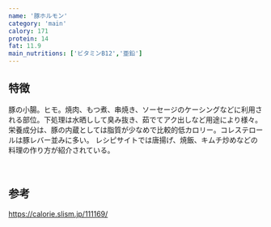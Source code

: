```yaml
---
name: '豚ホルモン'
category: 'main'
calory: 171
protein: 14
fat: 11.9
main_nutritions: ['ビタミンB12','亜鉛']
---
```


## 特徴

豚の小腸。ヒモ。焼肉、もつ煮、串焼き、ソーセージのケーシングなどに利用される部位。下処理は水晒しして臭み抜き、茹でてアク出しなど用途により様々。
栄養成分は、豚の内蔵としては脂質が少なめで比較的低カロリー。コレステロールは豚レバー並みに多い。
レシピサイトでは唐揚げ、焼飯、キムチ炒めなどの料理の作り方が紹介されている。

<br>

## 参考

https://calorie.slism.jp/111169/
